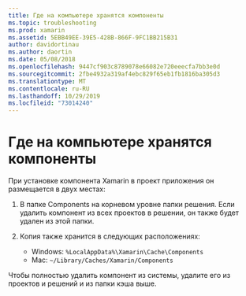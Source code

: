 ```yaml
---
title: Где на компьютере хранятся компоненты
ms.topic: troubleshooting
ms.prod: xamarin
ms.assetid: 5EBB49EE-39E5-428B-866F-9FC1BB215B31
author: davidortinau
ms.author: daortin
ms.date: 05/08/2018
ms.openlocfilehash: 9447cf903c8789078e66082e720eeecfa7bb3e0d
ms.sourcegitcommit: 2fbe4932a319af4ebc829f65eb1fb1816ba305d3
ms.translationtype: MT
ms.contentlocale: ru-RU
ms.lasthandoff: 10/29/2019
ms.locfileid: "73014240"
---
```

# <a name="where-are-the-components-stored-on-my-machine"></a>Где на компьютере хранятся компоненты

При установке компонента Xamarin в проект приложения он размещается в двух местах:

1. В папке Components на корневом уровне папки решения. Если удалить компонент из всех проектов в решении, он также будет удален из этой папки.

2. Копия также хранится в следующих расположениях:
    - Windows: `%LocalAppData%\Xamarin\Cache\Components`
    - Mac: `~/Library/Caches/Xamarin/Components`

Чтобы полностью удалить компонент из системы, удалите его из проектов и решений и из папки кэша выше.
